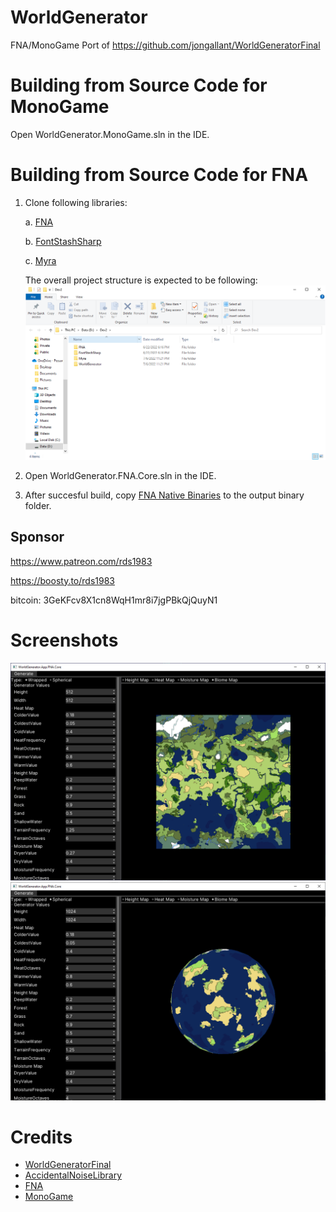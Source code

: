 # WorldGenerator
FNA/MonoGame Port of https://github.com/jongallant/WorldGeneratorFinal

# Building from Source Code for MonoGame
Open WorldGenerator.MonoGame.sln in the IDE.

# Building from Source Code for FNA
1. Clone following libraries:

   a. [FNA](https://github.com/FNA-XNA/FNA)
   
   b. [FontStashSharp](https://github.com/FontStashSharp/FontStashSharp)
   
   c. [Myra](https://github.com/rds1983/Myra)
     
   The overall project structure is expected to be following: ![](images/FolderStructure.png)

2. Open WorldGenerator.FNA.Core.sln in the IDE.
3. After succesful build, copy [FNA Native Binaries](https://fna.flibitijibibo.com/archive/fnalibs.tar.bz2) to the output binary folder.

## Sponsor
https://www.patreon.com/rds1983

https://boosty.to/rds1983

bitcoin: 3GeKFcv8X1cn8WqH1mr8i7jgPBkQjQuyN1

# Screenshots
![](images/screenshot.png)
![](images/screenshot2.png)

# Credits
* [WorldGeneratorFinal](https://github.com/jongallant/WorldGeneratorFinal)
* [AccidentalNoiseLibrary](https://github.com/TinkerWorX/AccidentalNoiseLibrary)
* [FNA](https://github.com/FNA-XNA/FNA)
* [MonoGame](https://www.monogame.net/)
